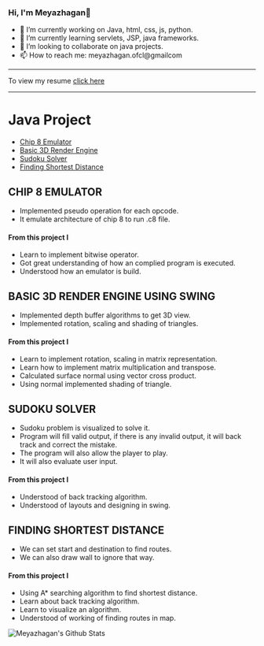 ### Hi, I'm Meyazhagan👋

- 🔭 I’m currently working on Java, html, css, js, python.
- 🌱 I’m currently learning servlets, JSP, java frameworks.
- 👯 I’m looking to collaborate on java projects.
- 📫 How to reach me: meyazhagan.ofcl@gmailcom

---

To view my resume [click here](https://github.com/Meyazhagan/resume/blob/master/MEYAZHAGAN%20C%20N(resume).pdf)

---

# Java Project
- [Chip 8 Emulator](https://github.com/Meyazhagan/chip-8-emulator)
- [Basic 3D Render Engine](https://github.com/Meyazhagan/3d-render-engine)
- [Sudoku Solver](https://github.com/Meyazhagan/sudoku-solver)
- [Finding Shortest Distance](https://github.com/Meyazhagan/path-findind)

## CHIP 8 EMULATOR
- Implemented pseudo operation for each opcode.
- It emulate architecture of chip 8 to run .c8 file.
#### From this project I
- Learn to implement bitwise operator.
- Got great understanding of how an complied program is executed.
- Understood how an emulator is build.

## BASIC 3D RENDER ENGINE USING SWING
- Implemented depth buffer algorithms to get 3D view.
- Implemented rotation, scaling and shading of triangles.
#### From this project I
- Learn to implement rotation, scaling in matrix representation.
- Learn how to implement matrix multiplication and transpose.
- Calculated surface normal using vector cross product.
- Using normal implemented shading of triangle.

## SUDOKU SOLVER
- Sudoku problem is visualized to solve it.
- Program will fill valid output, if there is any invalid output, it will back track and correct the mistake.
- The program will also allow the player to play.
- It will also evaluate user input.
#### From this project I
- Understood of back tracking algorithm.
- Understood of layouts and designing in swing.

## FINDING SHORTEST DISTANCE
- We can set start and destination to find routes.
- We can also draw wall to ignore that way.
#### From this project I
- Using A* searching algorithm to find shortest distance.
- Learn about back tracking algorithm.
- Learn to visualize an algorithm.
- Understood of working of finding routes in map.

<img align="left" alt="Meyazhagan's Github Stats" src="https://github-readme-stats.vercel.app/api?username=Meyazhagan&show_icons=true&hide_border=true"/>
